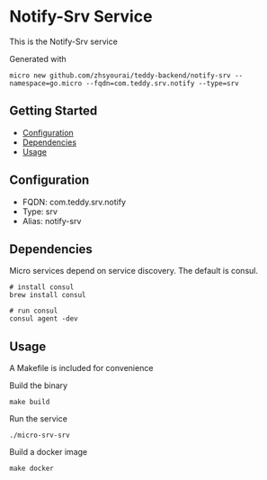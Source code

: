 # Notify-Srv Service

This is the Notify-Srv service

Generated with

```
micro new github.com/zhsyourai/teddy-backend/notify-srv --namespace=go.micro --fqdn=com.teddy.srv.notify --type=srv
```

## Getting Started

- [Configuration](#configuration)
- [Dependencies](#dependencies)
- [Usage](#usage)

## Configuration

- FQDN: com.teddy.srv.notify
- Type: srv
- Alias: notify-srv

## Dependencies

Micro services depend on service discovery. The default is consul.

```
# install consul
brew install consul

# run consul
consul agent -dev
```

## Usage

A Makefile is included for convenience

Build the binary

```
make build
```

Run the service
```
./micro-srv-srv
```

Build a docker image
```
make docker
```